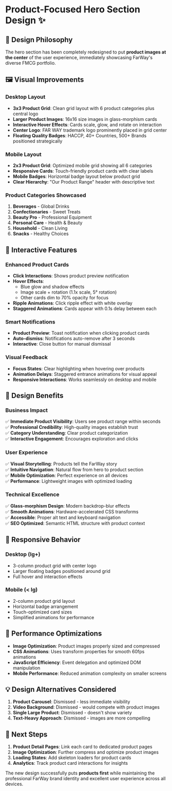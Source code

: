 # Product-Focused Hero Section Design ✨

## 🎯 Design Philosophy
The hero section has been completely redesigned to put **product images at the center** of the user experience, immediately showcasing FarWay's diverse FMCG portfolio.

## 🖼️ Visual Improvements

### **Desktop Layout**
- **3x3 Product Grid**: Clean grid layout with 6 product categories plus central logo
- **Larger Product Images**: 16x16 size images in glass-morphism cards
- **Interactive Hover Effects**: Cards scale, glow, and rotate on interaction
- **Center Logo**: FAR WAY trademark logo prominently placed in grid center
- **Floating Quality Badges**: HACCP, 40+ Countries, 500+ Brands positioned strategically

### **Mobile Layout**  
- **2x3 Product Grid**: Optimized mobile grid showing all 6 categories
- **Responsive Cards**: Touch-friendly product cards with clear labels
- **Mobile Badges**: Horizontal badge layout below product grid
- **Clear Hierarchy**: "Our Product Range" header with descriptive text

### **Product Categories Showcased**
1. **Beverages** - Global Drinks
2. **Confectionaries** - Sweet Treats  
3. **Beauty Pro** - Professional Equipment
4. **Personal Care** - Health & Beauty
5. **Household** - Clean Living
6. **Snacks** - Healthy Choices

## 🎪 Interactive Features

### **Enhanced Product Cards**
- **Click Interactions**: Shows product preview notification
- **Hover Effects**: 
  - Blue glow and shadow effects
  - Image scale + rotation (1.1x scale, 5° rotation)
  - Other cards dim to 70% opacity for focus
- **Ripple Animations**: Click ripple effect with white overlay
- **Staggered Animations**: Cards appear with 0.1s delay between each

### **Smart Notifications**
- **Product Preview**: Toast notification when clicking product cards
- **Auto-dismiss**: Notifications auto-remove after 3 seconds
- **Interactive**: Close button for manual dismissal

### **Visual Feedback**
- **Focus States**: Clear highlighting when hovering over products
- **Animation Delays**: Staggered entrance animations for visual appeal
- **Responsive Interactions**: Works seamlessly on desktop and mobile

## 🎨 Design Benefits

### **Business Impact**
✅ **Immediate Product Visibility**: Users see product range within seconds  
✅ **Professional Credibility**: High-quality images establish trust  
✅ **Category Understanding**: Clear product categorization  
✅ **Interactive Engagement**: Encourages exploration and clicks  

### **User Experience**
✅ **Visual Storytelling**: Products tell the FarWay story  
✅ **Intuitive Navigation**: Natural flow from hero to product section  
✅ **Mobile Optimization**: Perfect experience on all devices  
✅ **Performance**: Lightweight images with optimized loading  

### **Technical Excellence**
✅ **Glass-morphism Design**: Modern backdrop-blur effects  
✅ **Smooth Animations**: Hardware-accelerated CSS transforms  
✅ **Accessible**: Proper alt text and keyboard navigation  
✅ **SEO Optimized**: Semantic HTML structure with product context  

## 📱 Responsive Behavior

### **Desktop (lg+)**
- 3-column product grid with center logo
- Larger floating badges positioned around grid
- Full hover and interaction effects

### **Mobile (< lg)**
- 2-column product grid layout
- Horizontal badge arrangement
- Touch-optimized card sizes
- Simplified animations for performance

## 🚀 Performance Optimizations
- **Image Optimization**: Product images properly sized and compressed
- **CSS Animations**: Uses transform properties for smooth 60fps animations
- **JavaScript Efficiency**: Event delegation and optimized DOM manipulation
- **Mobile Performance**: Reduced animation complexity on smaller screens

## 💡 Design Alternatives Considered

1. **Product Carousel**: Dismissed - less immediate visibility
2. **Video Background**: Dismissed - would compete with product images
3. **Single Large Product**: Dismissed - doesn't show variety
4. **Text-Heavy Approach**: Dismissed - images are more compelling

## 🎯 Next Steps
1. **Product Detail Pages**: Link each card to dedicated product pages
2. **Image Optimization**: Further compress and optimize product images
3. **Loading States**: Add skeleton loaders for product cards
4. **Analytics**: Track product card interactions for insights

The new design successfully puts **products first** while maintaining the professional FarWay brand identity and excellent user experience across all devices.